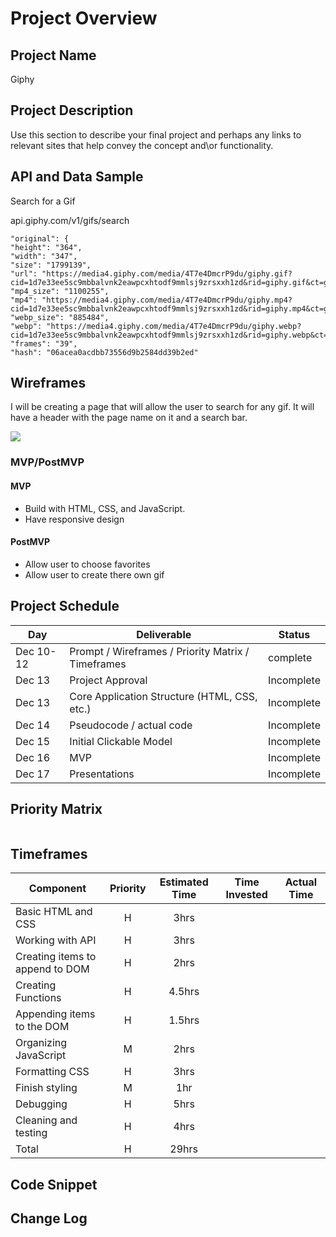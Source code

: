 # Project Overview

## Project Name

Giphy

## Project Description

Use this section to describe your final project and perhaps any links to relevant sites that help convey the concept and\or functionality.

## API and Data Sample

Search for a Gif

api.giphy.com/v1/gifs/search

```
"original": {
"height": "364",
"width": "347",
"size": "1799139",
"url": "https://media4.giphy.com/media/4T7e4DmcrP9du/giphy.gif?cid=1d7e33ee5sc9mbbalvnk2eawpcxhtodf9mmlsj9zrsxxh1zd&rid=giphy.gif&ct=g",
"mp4_size": "1100255",
"mp4": "https://media4.giphy.com/media/4T7e4DmcrP9du/giphy.mp4?cid=1d7e33ee5sc9mbbalvnk2eawpcxhtodf9mmlsj9zrsxxh1zd&rid=giphy.mp4&ct=g",
"webp_size": "885484",
"webp": "https://media4.giphy.com/media/4T7e4DmcrP9du/giphy.webp?cid=1d7e33ee5sc9mbbalvnk2eawpcxhtodf9mmlsj9zrsxxh1zd&rid=giphy.webp&ct=g",
"frames": "39",
"hash": "06acea0acdbb73556d9b2584dd39b2ed"
```


## Wireframes

I will be creating a page that will allow the user to search for any gif. It will have a header with the page name on it and a search bar.

<img src="https://whimsical.com/b8a74d7a-b2e6-49ce-b74a-a9d5ce6461d0"/>

### MVP/PostMVP

#### MVP

- Build with HTML, CSS, and JavaScript.
- Have responsive design

#### PostMVP  

- Allow user to choose favorites 
- Allow user to create there own gif

## Project Schedule

|  Day | Deliverable | Status
|---|---| ---|
|Dec 10-12| Prompt / Wireframes / Priority Matrix / Timeframes | complete
|Dec 13| Project Approval | Incomplete
|Dec 13| Core Application Structure (HTML, CSS, etc.) | Incomplete
|Dec 14| Pseudocode / actual code | Incomplete
|Dec 15| Initial Clickable Model  | Incomplete
|Dec 16| MVP | Incomplete
|Dec 17| Presentations | Incomplete

## Priority Matrix

<img src =""/>

## Timeframes

| Component | Priority | Estimated Time | Time Invested | Actual Time |
| --- | :---: |  :---: | :---: | :---: |
| Basic HTML and CSS | H | 3hrs| | |
| Working with API | H | 3hrs| | |
| Creating items to append to DOM | H | 2hrs| |
| Creating Functions | H | 4.5hrs|
| Appending items to the DOM | H | 1.5hrs| |
| Organizing JavaScript | M | 2hrs| |
| Formatting CSS | H | 3hrs| |
| Finish styling | M | 1hr| |
| Debugging | H | 5hrs| | 
| Cleaning and testing | H | 4hrs| |
| Total | H | 29hrs| | |

## Code Snippet

## Change Log 
